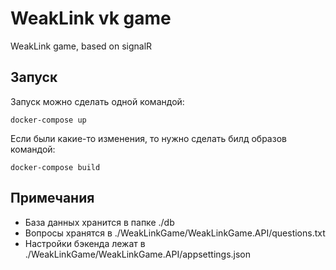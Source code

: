 # WeakLink vk game

WeakLink game, based on signalR


## Запуск
Запуск можно сделать одной командой:

    docker-compose up

Если были какие-то изменения, то нужно сделать билд образов командой:

    docker-compose build

## Примечания
- База данных хранится в папке ./db
- Вопросы хранятся в ./WeakLinkGame/WeakLinkGame.API/questions.txt
- Настройки бэкенда лежат в ./WeakLinkGame/WeakLinkGame.API/appsettings.json